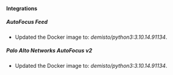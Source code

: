 #### Integrations
##### AutoFocus Feed
- Updated the Docker image to: *demisto/python3:3.10.14.91134*.
##### Palo Alto Networks AutoFocus v2
- Updated the Docker image to: *demisto/python3:3.10.14.91134*.
